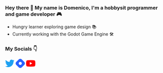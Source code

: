 ### Hey there 👋 My name is Domenico, I'm a hobbysit programmer and game developer 🎮

- Hungry learner exploring game design 📚
- Currently working with the Godot Game Engine 🛠️

### My Socials 👇
<span> <img src="images/twitter.svg" alt="Twitter" width="30px"> </span>
<span> <img src="images/hashnode.svg" alt="Hashnode" width="30px"> </span>
<span> <img src="images/youtube.svg" alt="YouTube" width="30px"> </span>
